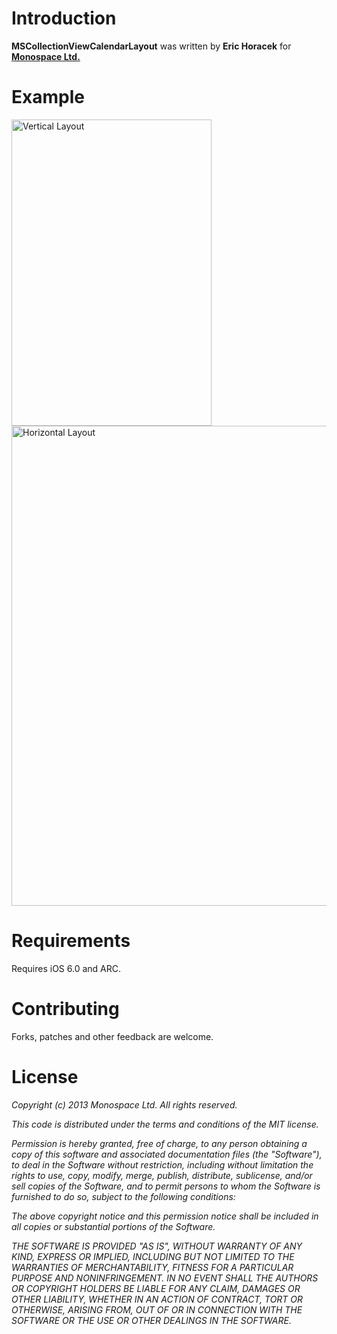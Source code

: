 # Introduction

**MSCollectionViewCalendarLayout** was written by **Eric Horacek** for **[Monospace Ltd.](http://www.monospacecollective.com)**

# Example

<img src="https://raw.github.com/monospacecollective/MSCollectionViewCalendarLayout/master/Screenshots/Vertical.png" alt="Vertical Layout" height="490" width="320" />
<img src="https://raw.github.com/monospacecollective/MSCollectionViewCalendarLayout/master/Screenshots/Horizontal.png" alt="Horizontal Layout" height="768" width="1024" />

# Requirements

Requires iOS 6.0 and ARC.

# Contributing

Forks, patches and other feedback are welcome.

# License

*Copyright (c) 2013 Monospace Ltd. All rights reserved.*

*This code is distributed under the terms and conditions of the MIT license.*

*Permission is hereby granted, free of charge, to any person obtaining a copy*
*of this software and associated documentation files (the "Software"), to deal*
*in the Software without restriction, including without limitation the rights*
*to use, copy, modify, merge, publish, distribute, sublicense, and/or sell*
*copies of the Software, and to permit persons to whom the Software is*
*furnished to do so, subject to the following conditions:*

*The above copyright notice and this permission notice shall be included in*
*all copies or substantial portions of the Software.*

*THE SOFTWARE IS PROVIDED "AS IS", WITHOUT WARRANTY OF ANY KIND, EXPRESS OR*
*IMPLIED, INCLUDING BUT NOT LIMITED TO THE WARRANTIES OF MERCHANTABILITY,*
*FITNESS FOR A PARTICULAR PURPOSE AND NONINFRINGEMENT. IN NO EVENT SHALL THE*
*AUTHORS OR COPYRIGHT HOLDERS BE LIABLE FOR ANY CLAIM, DAMAGES OR OTHER*
*LIABILITY, WHETHER IN AN ACTION OF CONTRACT, TORT OR OTHERWISE, ARISING FROM,*
*OUT OF OR IN CONNECTION WITH THE SOFTWARE OR THE USE OR OTHER DEALINGS IN*
*THE SOFTWARE.*
